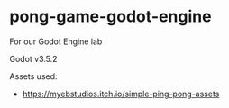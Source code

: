 # pong-game-godot-engine

For our Godot Engine lab

Godot v3.5.2

Assets used:
- https://myebstudios.itch.io/simple-ping-pong-assets

